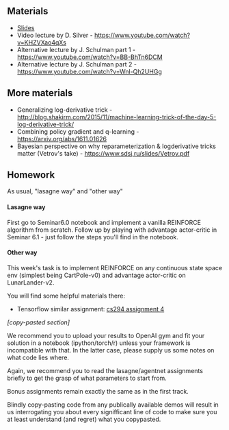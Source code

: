 ## Materials
* [Slides](https://docviewer.yandex.ru/?url=ya-disk-public%3A%2F%2FG3IXcG62RwNUGSSos%2BuGhtgXNfsBjP9RxUtUfgCffIk%3D%3A%2Flecture6.pdf&name=lecture6.pdf&c=58c876c4863a)
* Video lecture by D. Silver - https://www.youtube.com/watch?v=KHZVXao4qXs
* Alternative lecture by J. Schulman part 1 - https://www.youtube.com/watch?v=BB-BhTn6DCM
* Alternative lecture by J. Schulman part 2 - https://www.youtube.com/watch?v=Wnl-Qh2UHGg


## More materials
* Generalizing log-derivative trick - http://blog.shakirm.com/2015/11/machine-learning-trick-of-the-day-5-log-derivative-trick/
* Combining policy gradient and q-learning - https://arxiv.org/abs/1611.01626
* Bayesian perspective on why reparameterization & logderivative tricks matter (Vetrov's take) - https://www.sdsj.ru/slides/Vetrov.pdf


## Homework

As usual, "lasagne way" and "other way"

#### Lasagne way

First go to Seminar6.0 notebook and implement a vanilla REINFORCE algorithm from scratch. Follow up by playing with advantage actor-critic in Seminar 6.1 - just follow the steps you'll find in the notebook.

#### Other way

This week's task is to implement REINFORCE on any continuous state space env (simplest being CartPole-v0) and advantage actor-critic on LunarLander-v2.

You will find some helpful materials there:
* Tensorflow similar assignment: [cs294 assignment 4](https://github.com/berkeleydeeprlcourse/homework/blob/master/hw4/homework.md)


_[copy-pasted section]_

We recommend you to upload your results to OpenAI gym and fit your solution in a notebook (ipython/torch/r) unless your framework is incompatible with that. In the latter case, please supply us some notes on what code lies where.

Again, we recommend you to read the lasagne/agentnet assignments briefly to get the grasp of what parameters to start from.

Bonus assignments remain exactly the same as in the first track.

Blindly copy-pasting code from any publically available demos will result in us interrogating you about every signifficant line of code to make sure you at least understand (and regret) what you copypasted.


